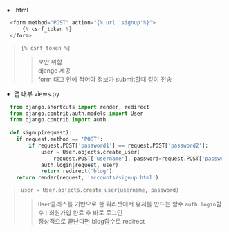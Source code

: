 - .html  
```python
  <form method="POST" action="{% url 'signup'%}">
      {% csrf_token %}
  </form>
```  
> `{% csrf_token %}`  
  >> 보안 위함  
  >> django 제공  
  >> form 태그 안에 적어야 정보가 submit할때 같이 전송  

- 앱 내부 views.py  
```python
  from django.shortcuts import render, redirect
  from django.contrib.auth.models import User
  from django.contrib import auth
  
  def signup(request):
    if request.method == 'POST':
        if request.POST['password1'] == request.POST['password2']:
            user = User.objects.create_user(
                request.POST['username'], password=request.POST['password1'])
            auth.login(request, user)
            return redirect('blog')
    return render(request, 'accounts/signup.html')
```  
> `user = User.objects.create_user(username, password)`  
  >> `User`클래스를 기반으로 한 쿼리셋에서 유저를 만드는 함수
  >> `auth.login`함수 : 회원가입 완료 후 바로 로그인  
  >> 정상적으로 끝난다면 blog함수로 redirect  
